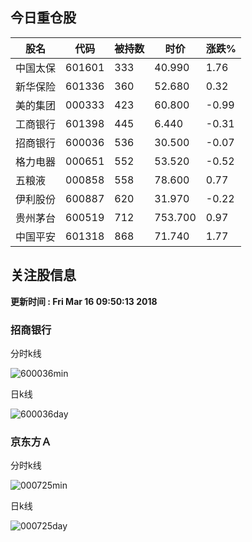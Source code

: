 
## 今日重仓股 

|股名|代码|被持数|时价|涨跌%|
|---|---|---|---|---|
|中国太保|601601|333|40.990|1.76|
|新华保险|601336|360|52.680|0.32|
|美的集团|000333|423|60.800|-0.99|
|工商银行|601398|445|6.440|-0.31|
|招商银行|600036|536|30.500|-0.07|
|格力电器|000651|552|53.520|-0.52|
|五粮液|000858|558|78.600|0.77|
|伊利股份|600887|620|31.970|-0.22|
|贵州茅台|600519|712|753.700|0.97|
|中国平安|601318|868|71.740|1.77|

## 关注股信息
**更新时间 : Fri Mar 16 09:50:13 2018**
### 招商银行 
分时k线

![600036min](http://image.sinajs.cn/newchart/min/n/sh600036.gif)

日k线

![600036day](http://image.sinajs.cn/newchart/daily/n/sh600036.gif)

### 京东方Ａ 
分时k线

![000725min](http://image.sinajs.cn/newchart/min/n/sz000725.gif)

日k线

![000725day](http://image.sinajs.cn/newchart/daily/n/sz000725.gif)
